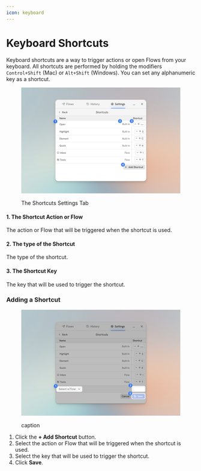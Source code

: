 ```yaml
---
icon: keyboard
---
```


# Keyboard Shortcuts

Keyboard shortcuts are a way to trigger actions or open Flows from your keyboard. All shortcuts are performed by holding the modifiers `Control+Shift` (Mac) or `Alt+Shift` (Windows). You can set any alphanumeric key as a shortcut.

<figure><img src="../.gitbook/assets/settings-shortcuts.png"><figcaption><p>The Shortcuts Settings Tab</p></figcaption></figure>

#### 1. **The Shortcut Action or Flow**

The action or Flow that will be triggered when the shortcut is used.

#### 2. **The type of the Shortcut**

The type of the shortcut.

#### 3. **The Shortcut Key**

The key that will be used to trigger the shortcut.

### Adding a Shortcut

<figure><img src="../.gitbook/assets/add-shortcut.png"><figcaption><p>caption</p></figcaption></figure>

1. Click the **+ Add Shortcut** button.
2. Select the action or Flow that will be triggered when the shortcut is used.
3. Select the key that will be used to trigger the shortcut.
4. Click **Save**.
